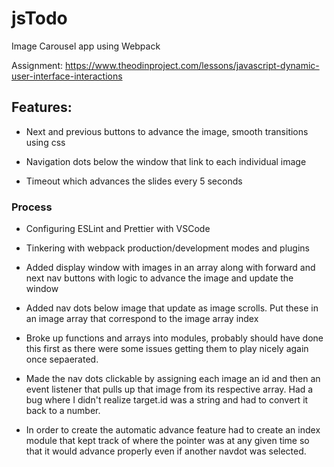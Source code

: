 # jsTodo

Image Carousel app using Webpack

Assignment: https://www.theodinproject.com/lessons/javascript-dynamic-user-interface-interactions

## Features:

- Next and previous buttons to advance the image, smooth transitions using css

- Navigation dots below the window that link to each individual image

- Timeout which advances the slides every 5 seconds


### Process

-   Configuring ESLint and Prettier with VSCode

-   Tinkering with webpack production/development modes and plugins

-   Added display window with images in an array along with forward and next nav buttons with logic to advance the image and update the window

-   Added nav dots below image that update as image scrolls. Put these in an image array that correspond to the image array index

-   Broke up functions and arrays into modules, probably should have done this first as there were some issues getting them to play nicely again once sepaerated.

-   Made the nav dots clickable by assigning each image an id and then an event listener that pulls up that image from its respective array. Had a bug where I didn't realize target.id was a string and had to convert it back to a number.

-   In order to create the automatic advance feature had to create an index module that kept track of where the pointer was at any given time so that it would advance properly even if another navdot was selected.
